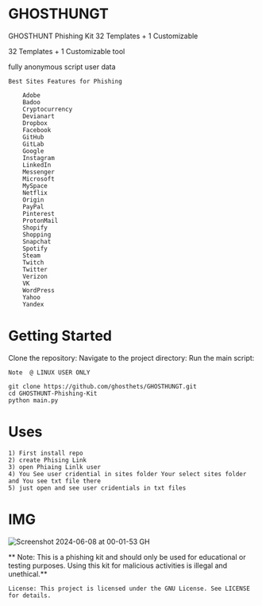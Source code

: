 # GHOSTHUNGT
GHOSTHUNT Phishing Kit 32 Templates + 1 Customizable

32 Templates + 1 Customizable tool

fully anonymous script user data 

```
Best Sites Features for Phishing

    Adobe
    Badoo
    Cryptocurrency
    Devianart
    Dropbox
    Facebook
    GitHub
    GitLab
    Google
    Instagram
    LinkedIn
    Messenger
    Microsoft
    MySpace
    Netflix
    Origin
    PayPal
    Pinterest
    ProtonMail
    Shopify
    Shopping
    Snapchat
    Spotify
    Steam
    Twitch
    Twitter
    Verizon
    VK
    WordPress
    Yahoo
    Yandex
```
# Getting Started

Clone the repository: 
Navigate to the project directory: 
Run the main script: 

    Note  @ LINUX USER ONLY

    git clone https://github.com/ghosthets/GHOSTHUNGT.git
    cd GHOSTHUNT-Phishing-Kit
    python main.py
    
    
# Uses
```
1) First install repo
2) create Phising Link
3) open Phiaing Linlk user
4) You See user cridential in sites folder Your select sites folder and You see txt file there
5) just open and see user cridentials in txt files

```

# IMG

![Screenshot 2024-06-08 at 00-01-53 GH](https://github.com/ghosthets/GHOSTHUNGT/assets/131135117/cd550e57-1b90-4a97-aea6-cc9f00b8170a)


** Note: This is a phishing kit and should only be used for educational or testing purposes. Using this kit for malicious activities is illegal and unethical.**

```License: This project is licensed under the GNU License. See LICENSE for details.```
